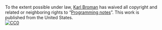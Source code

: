 To the extent possible under law,
[Karl Broman](https://github.com/kbroman)
has waived all copyright and related or neighboring rights to
&ldquo;[Programming notes](https://github.com/kbroman/ProgrammingNotes)&rdquo;.
This work is published from the United States.
<br/>
[![CC0](https://i.creativecommons.org/p/zero/1.0/88x31.png)](https://creativecommons.org/publicdomain/zero/1.0/)

